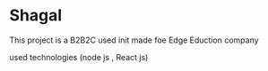 # Shagal
This project is a B2B2C used init 
made foe Edge Eduction company 

used technologies (node js , React js)
